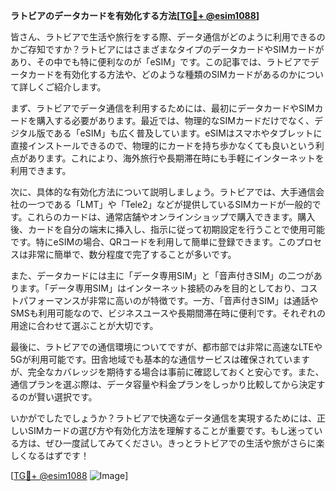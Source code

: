 **ラトビアのデータカードを有効化する方法[[TG💪+ @esim1088](https://t.me/s/esim1088)]**

皆さん、ラトビアで生活や旅行をする際、データ通信がどのように利用できるのかご存知ですか？ラトビアにはさまざまなタイプのデータカードやSIMカードがあり、その中でも特に便利なのが「eSIM」です。この記事では、ラトビアでデータカードを有効化する方法や、どのような種類のSIMカードがあるのかについて詳しくご紹介します。

まず、ラトビアでデータ通信を利用するためには、最初にデータカードやSIMカードを購入する必要があります。最近では、物理的なSIMカードだけでなく、デジタル版である「eSIM」も広く普及しています。eSIMはスマホやタブレットに直接インストールできるので、物理的にカードを持ち歩かなくても良いという利点があります。これにより、海外旅行や長期滞在時にも手軽にインターネットを利用できます。

次に、具体的な有効化方法について説明しましょう。ラトビアでは、大手通信会社の一つである「LMT」や「Tele2」などが提供しているSIMカードが一般的です。これらのカードは、通常店舗やオンラインショップで購入できます。購入後、カードを自分の端末に挿入し、指示に従って初期設定を行うことで使用可能です。特にeSIMの場合、QRコードを利用して簡単に登録できます。このプロセスは非常に簡単で、数分程度で完了することが多いです。

また、データカードには主に「データ専用SIM」と「音声付きSIM」の二つがあります。「データ専用SIM」はインターネット接続のみを目的としており、コストパフォーマンスが非常に高いのが特徴です。一方、「音声付きSIM」は通話やSMSも利用可能なので、ビジネスユースや長期間滞在時に便利です。それぞれの用途に合わせて選ぶことが大切です。

最後に、ラトビアでの通信環境についてですが、都市部では非常に高速なLTEや5Gが利用可能です。田舎地域でも基本的な通信サービスは確保されていますが、完全なカバレッジを期待する場合は事前に確認しておくと安心です。また、通信プランを選ぶ際は、データ容量や料金プランをしっかり比較してから決定するのが賢い選択です。

いかがでしたでしょうか？ラトビアで快適なデータ通信を実現するためには、正しいSIMカードの選び方や有効化方法を理解することが重要です。もし迷っている方は、ぜひ一度試してみてください。きっとラトビアでの生活や旅がさらに楽しくなるはずです！

[[TG💪+ @esim1088](https://t.me/s/esim1088) ![Image](https://i.postimg.cc/Y0z9fWf4/image.png)]